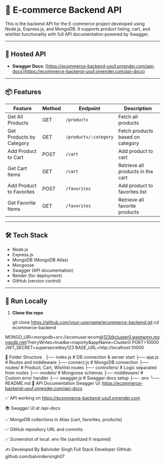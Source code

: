 # 🛒 E-commerce Backend API

This is the backend API for the E-commerce project developed using Node.js, Express.js, and MongoDB. It supports product listing, cart, and wishlist functionality with full API documentation powered by Swagger.

---

## 🔗 Hosted API
- **Swagger Docs**: [https://ecommerce-backend-usuf.onrender.com/api-docs](https://ecommerce-backend-usuf.onrender.com/api-docs)

---

## 📦 Features

| Feature                          | Method | Endpoint                          | Description                                  |
|----------------------------------|--------|-----------------------------------|----------------------------------------------|
| Get All Products                 | GET    | `/products`                       | Fetch all products                           |
| Get Products by Category         | GET    | `/products/:category`            | Fetch products based on category             |
| Add Product to Cart              | POST   | `/cart`                           | Add product to cart                          |
| Get Cart Items                   | GET    | `/cart`                           | Retrieve all products in the cart            |
| Add Product to Favorites         | POST   | `/favorites`                      | Add product to favorites list                |
| Get Favorite Items               | GET    | `/favorites`                      | Retrieve all favorite products               |

---

## 🛠️ Tech Stack

- Node.js
- Express.js
- MongoDB (MongoDB Atlas)
- Mongoose
- Swagger (API documentation)
- Render (for deployment)
- GitHub (version control)

---

## 🧪 Run Locally

1. **Clone the repo**
 
   git clone https://github.com/your-username/ecommerce-backend.git
   cd ecommerce-backend

MONGO_URI=mongodb+srv://ecomuser:ecom@123@cluster0.weptwmn.mongodb.net/?retryWrites=true&w=majority&appName=Cluster0
PORT=10000
JWT_SECRET=supersecretkey123
BASE_URL=http://localhost:10000


🧭 Folder Structure
.
├── index.js              # DB connection & server start
├── app.js                # Routes and middleware
├── connect.js            # MongoDB connection
├── routes/               # Product, Cart, Wishlist routes
├── controllers/          # Logic separated from routes
├── models/               # Mongoose schemas
├── middleware/           # Custom error handler
├── swagger.js            # Swagger docs setup
├── .env
└── README.md
📘 API Documentation
Swagger UI:
https://ecommerce-backend-usuf.onrender.com/api-docs


✅ API working on https://ecommerce-backend-usuf.onrender.com

📚 Swagger UI at /api-docs

✅ MongoDB collections in Atlas (cart, favorites, products)

✅ GitHub repository URL and commits

✅ Screenshot of local .env file (sanitized if required)

✍️ Developed By
Balvinder Singh
Full Stack Developer
GitHub: github.com/balvindersingh07
